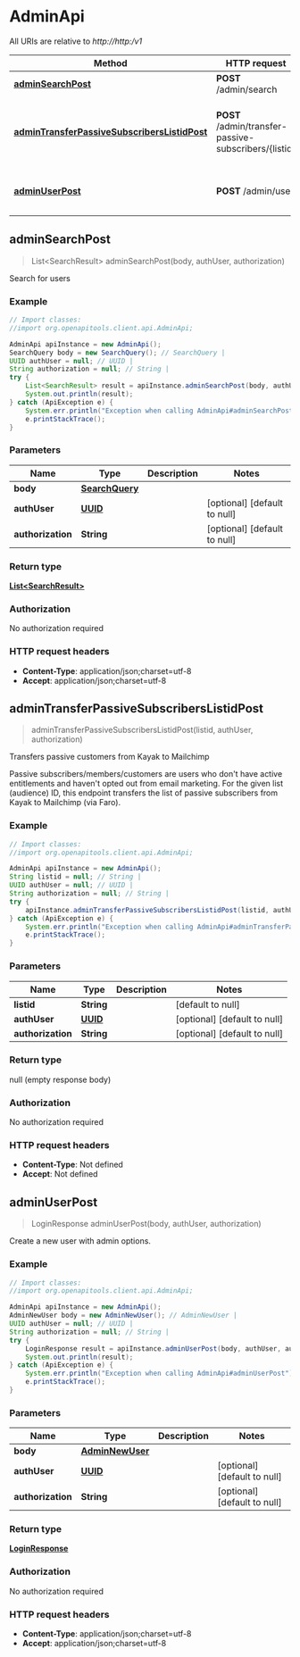 # AdminApi

All URIs are relative to *http://http:/v1*

Method | HTTP request | Description
------------- | ------------- | -------------
[**adminSearchPost**](AdminApi.md#adminSearchPost) | **POST** /admin/search | Search for users
[**adminTransferPassiveSubscribersListidPost**](AdminApi.md#adminTransferPassiveSubscribersListidPost) | **POST** /admin/transfer-passive-subscribers/{listid} | Transfers passive customers from Kayak to Mailchimp
[**adminUserPost**](AdminApi.md#adminUserPost) | **POST** /admin/user | Create a new user with admin options.



## adminSearchPost

> List&lt;SearchResult&gt; adminSearchPost(body, authUser, authorization)

Search for users

### Example

```java
// Import classes:
//import org.openapitools.client.api.AdminApi;

AdminApi apiInstance = new AdminApi();
SearchQuery body = new SearchQuery(); // SearchQuery | 
UUID authUser = null; // UUID | 
String authorization = null; // String | 
try {
    List<SearchResult> result = apiInstance.adminSearchPost(body, authUser, authorization);
    System.out.println(result);
} catch (ApiException e) {
    System.err.println("Exception when calling AdminApi#adminSearchPost");
    e.printStackTrace();
}
```

### Parameters


Name | Type | Description  | Notes
------------- | ------------- | ------------- | -------------
 **body** | [**SearchQuery**](SearchQuery.md)|  |
 **authUser** | [**UUID**](.md)|  | [optional] [default to null]
 **authorization** | **String**|  | [optional] [default to null]

### Return type

[**List&lt;SearchResult&gt;**](SearchResult.md)

### Authorization

No authorization required

### HTTP request headers

- **Content-Type**: application/json;charset=utf-8
- **Accept**: application/json;charset=utf-8


## adminTransferPassiveSubscribersListidPost

> adminTransferPassiveSubscribersListidPost(listid, authUser, authorization)

Transfers passive customers from Kayak to Mailchimp

Passive subscribers/members/customers are users who don&#39;t have active entitlements and haven&#39;t opted out from email marketing. For the given list (audience) ID, this endpoint transfers the list of passive subscribers from Kayak to Mailchimp (via Faro).

### Example

```java
// Import classes:
//import org.openapitools.client.api.AdminApi;

AdminApi apiInstance = new AdminApi();
String listid = null; // String | 
UUID authUser = null; // UUID | 
String authorization = null; // String | 
try {
    apiInstance.adminTransferPassiveSubscribersListidPost(listid, authUser, authorization);
} catch (ApiException e) {
    System.err.println("Exception when calling AdminApi#adminTransferPassiveSubscribersListidPost");
    e.printStackTrace();
}
```

### Parameters


Name | Type | Description  | Notes
------------- | ------------- | ------------- | -------------
 **listid** | **String**|  | [default to null]
 **authUser** | [**UUID**](.md)|  | [optional] [default to null]
 **authorization** | **String**|  | [optional] [default to null]

### Return type

null (empty response body)

### Authorization

No authorization required

### HTTP request headers

- **Content-Type**: Not defined
- **Accept**: Not defined


## adminUserPost

> LoginResponse adminUserPost(body, authUser, authorization)

Create a new user with admin options.

### Example

```java
// Import classes:
//import org.openapitools.client.api.AdminApi;

AdminApi apiInstance = new AdminApi();
AdminNewUser body = new AdminNewUser(); // AdminNewUser | 
UUID authUser = null; // UUID | 
String authorization = null; // String | 
try {
    LoginResponse result = apiInstance.adminUserPost(body, authUser, authorization);
    System.out.println(result);
} catch (ApiException e) {
    System.err.println("Exception when calling AdminApi#adminUserPost");
    e.printStackTrace();
}
```

### Parameters


Name | Type | Description  | Notes
------------- | ------------- | ------------- | -------------
 **body** | [**AdminNewUser**](AdminNewUser.md)|  |
 **authUser** | [**UUID**](.md)|  | [optional] [default to null]
 **authorization** | **String**|  | [optional] [default to null]

### Return type

[**LoginResponse**](LoginResponse.md)

### Authorization

No authorization required

### HTTP request headers

- **Content-Type**: application/json;charset=utf-8
- **Accept**: application/json;charset=utf-8

